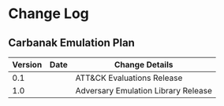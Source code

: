 # Change Log

## Carbanak Emulation Plan

Version | Date | Change Details |
--- | --- | --- |
0.1 | | ATT&CK Evaluations Release
1.0 |  | Adversary Emulation Library Release